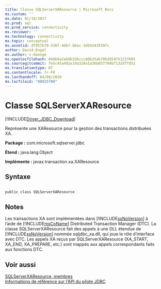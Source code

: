 ```yaml
---
title: Classe SQLServerXAResource | Microsoft Docs
ms.custom: ''
ms.date: 01/19/2017
ms.prod: sql
ms.prod_service: connectivity
ms.reviewer: ''
ms.technology: connectivity
ms.topic: conceptual
ms.assetid: df957b79-536f-4db7-b6ac-3d59343559fc
author: David-Engel
ms.author: v-daenge
ms.openlocfilehash: 048b9a2a69b33bccc60b35ab70bd954751237605
ms.sourcegitcommit: fe5c45a492e19a320a1a36b037704bf132dffd51
ms.translationtype: HT
ms.contentlocale: fr-FR
ms.lasthandoff: 04/08/2020
ms.locfileid: "80925700"
---
```

# <a name="sqlserverxaresource-class"></a>Classe SQLServerXAResource
[!INCLUDE[Driver_JDBC_Download](../../../includes/driver_jdbc_download.md)]

  Représente une XAResource pour la gestion des transactions distribuées XA.  
  
 **Package :** com.microsoft.sqlserver.jdbc  
  
 **Étend :** java.lang.Object  
  
 **Implémente :** javax.transaction.xa.XAResource  
  
## <a name="syntax"></a>Syntaxe  
  
```  
  
public class SQLServerXAResource  
```  
  
## <a name="remarks"></a>Notes  
 Les transactions XA sont implémentées dans [!INCLUDE[ssNoVersion](../../../includes/ssnoversion-md.md)] à l’aide de [!INCLUDE[msCoName](../../../includes/msconame_md.md)] Distributed Transaction Manager (DTC). La classe SQLServerXAResource fait des appels à une DLL étendue de [!INCLUDE[ssNoVersion](../../../includes/ssnoversion-md.md)] nommée sqljdbc_xa.dll, qui joue le rôle d’interface avec DTC. Les appels XA reçus par SQLServerXAResource (XA_START, XA_END, XA_PREPARE, etc.) sont mappés aux appels correspondants faits aux fonctions DTC.  
  
## <a name="see-also"></a>Voir aussi  
 [SQLServerXAResource, membres](../../../connect/jdbc/reference/sqlserverxaresource-members.md)   
 [Informations de référence sur l'API du pilote JDBC](../../../connect/jdbc/reference/jdbc-driver-api-reference.md)  
  
  
